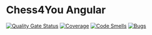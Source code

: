 # Chess4You Angular
[![Quality Gate Status](https://sonarcloud.io/api/project_badges/measure?project=Bliblob_chess4you_angular&metric=alert_status)](https://sonarcloud.io/dashboard?id=Bliblob_chess4you_angular)
[![Coverage](https://sonarcloud.io/api/project_badges/measure?project=Bliblob_chess4you_angular&metric=coverage)](https://sonarcloud.io/dashboard?id=Bliblob_chess4you_angular)
[![Code Smells](https://sonarcloud.io/api/project_badges/measure?project=Bliblob_chess4you_angular&metric=code_smells)](https://sonarcloud.io/dashboard?id=Bliblob_chess4you_angular)
[![Bugs](https://sonarcloud.io/api/project_badges/measure?project=Bliblob_chess4you_angular&metric=bugs)](https://sonarcloud.io/dashboard?id=Bliblob_chess4you_angular)
